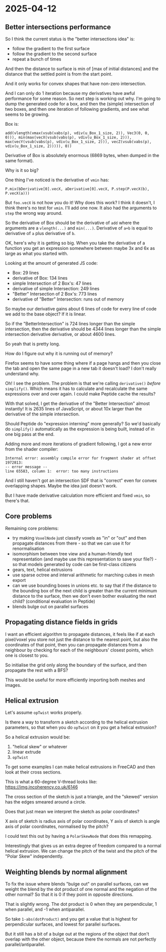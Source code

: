 # 2025-04-12

## Better intersections performance

So I think the current status is the "better intersections idea" is:

 * follow the gradient to the first surface
 * follow the gradient to the second surface
 * repeat a bunch of times

And then the distance to surface is min of [max of initial distances] and the distance
that the settled point is from the start point.

And it only works for convex shapes that have non-zero intersection.

And I can only do 1 iteration because my derivatives have awful performance for some
reason. So next step is working out why. I'm going to dump the
generated code for a box, and then the (simple) intersection of two boxes, and then one
iteration of following gradients, and see what seems to be growing.

Box is:

    add(vlength(vmax(vsub(vabs(p), vdiv(u_Box_1_size, 2)), Vec3(0, 0, 0))), min(max(vecX(vsub(vabs(p), vdiv(u_Box_1_size, 2))), max(vecY(vsub(vabs(p), vdiv(u_Box_1_size, 2))), vecZ(vsub(vabs(p), vdiv(u_Box_1_size, 2))))), 0))

Derivative of Box is absolutely enormous (6869 bytes, when dumped in the same format).

Why is it so big?

One thing I've noticed is the derivative of `vmin` has:

    P.mix(bDerivative[0].vecX, aDerivative[0].vecX, P.step(P.vecX(b), P.vecX(a)))

But `foo.vecX` is not how you do it! Why does this work? I think it doesn't, I think there's
no test for `vmin`. I'll add one now. It also had the arguments to `step` the wrong way
around.

So the derivative of Box should be the derivative of `add` where the arguments are a
`vlength(...)` and `min(...)`. Derivative of `a+b` is equal to derivative of `a` plus
derivative of `b`.

OK, here's why it is getting so big. When you take the derivative of a function you
get an expression somewhere between maybe 3x and 6x as large as what you started with.

Looking at the amount of generated JS code:

 * Box: 29 lines
 * derivative of Box: 134 lines
 * simple Intersection of 2 Box's: 47 lines
 * derivative of simple Intersection: 249 lines
 * "Better" Intersection of 2 Box's: 773 lines
 * derivative of "Better" Intersection: runs out of memory

So maybe our derivative gains about 6 lines of code for every line of code we add to the base
object? If it is linear.

So if the "BetterIntersection" is 724 lines longer than the simple intersection, then
the derivative should be 4344 lines longer than the simple intersection
derivative derivative, or about 4600 lines.

So yeah that is pretty long.

How do I figure out why it is running out of memory?

Firefox seems to have some thing where if a page hangs and then you close the
tab and open the same page in a new tab it doesn't load? I don't really
understand why.

Oh! I see the problem. The problem is that we're calling `derivative()`
*before* `simplify()`. Which means it has to calculate and recalculate the
same expressions over and over again. I could make Peptide cache the results?

With that solved, I get the derivative of the "Better Intersection" almost
instantly! It is 2635 lines of JavaScript, or about 10x larger than the derivative
of the simple intersection.

Should Peptide do "expression interning" more generally? So we'd basically do
`simplify()` automatically as the expression is being built, instead of in one
big pass at the end.

Adding more and more iterations of gradient following,
I got a new error from the shader compiler:

    Internal error: assembly compile error for fragment shader at offset 1972813:
    -- error message --
    line 65583, column 1:  error: too many instructions

And I still haven't got an intersection SDF that is "correct" even for
convex overlapping shapes. Maybe the idea just doesn't work.

But I have made derivative calculation more efficient and fixed `vmin`, so
there's that.

## Core problems

Remaining core problems:

 * try making `VoxelNode` just classify voxels as "in" or "out" and then propagate distances from there - so that we can use it for renormalisation
 * isomorphism between tree view and a human-friendly text representation (and maybe use this representation to save your file?) - so that models generated by code can be first-class citizens
 * gears, text, helical extrusions
 * use sparse octree and interval arithmetic for marching cubes in mesh export
 * can we use bounding boxes in unions etc. to say that if the distance to the bounding box of the next child is greater than the current minimum distance to the surface, then we don't even bother evaluating the next child? (conditional evaluation in Peptide)
 * blends bulge out on parallel surfaces

## Propagating distance fields in grids

I want an efficient algorithm to propagate distances, it feels like if at
each pixel/voxel you store not just the distance to the nearest point, but
also the coordinates of that point, then you can propagate distances from a neighbour
by checking for each of the neighbours' closest points, which one is closest to
you.

So initialise the grid only along the boundary of the surface, and then
propagate the rest with a BFS?

This would be useful for more efficiently importing both meshes and images.

## Helical extrusion

Let's assume `opTwist` works properly.

Is there a way to transform a sketch according to the helical extrusion parameters,
so that when you do `opTwist` on it you get a helical extrusion?

So a helical extrusion would be:

1. "helical skew" or whatever
2. linear extrude
3. `opTwist`

To get some examples I can make helical extrusions in FreeCAD and then look
at their cross sections.

This is what a 60-degree V-thread looks like: https://img.incoherency.co.uk/6146

The cross section of the sketch is just a triangle, and the "skewed" version has
the edges smeared around a circle.

Does that just mean we interpret the sketch as polar coordinates?

X axis of sketch is radius axis of polar coordinates, Y axis of sketch is angle
axis of polar coordinates, normalised by the pitch?

I could test this out by having a `PolarSkewNode` that does this remapping.

Interestingly that gives us an extra degree of freedom compared to a normal
helical extrusion. We can change the pitch of the twist and the pitch of the "Polar
Skew" independently.

## Weighting blends by normal alignment

To fix the issue where blends "bulge out" on parallel surfaces, can we weight
the blend by the dot product of one normal and the negation of the other
normal? So that it is 0 if they point in opposite directions.

That is slightly wrong. The dot product is 0 when they are perpendicular, 1 when parallel,
and -1 when antiparallel.

So take `1-abs(dotProduct)` and you get a value that is highest for perpendicular
surfaces, and lowest for parallel surfaces.

But it still has a bit of a bulge out at the regions of the object that don't overlap
with the other object, because there the normals are not perfectly parallel/antiparallel.

